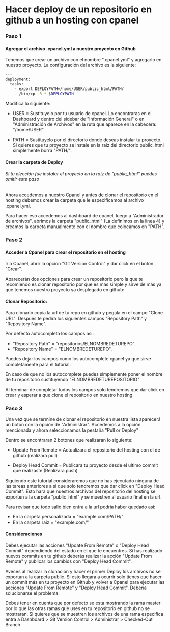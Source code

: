 # Hacer deploy de un repositorio en github a un hosting con cpanel

### Paso 1

#### Agregar el archivo .cpanel.yml a nuestro proyecto en Github
Tenemos que crear un archivo con el nombre ".cpanel.yml" y agregarlo en nuestro proyecto. La configuración del archivo es la siguiente:
```bash
---
deployment:
  tasks:
    - export DEPLOYPATH=/home/USER/public_html/PATH/
    - /bin/cp -R * $DEPLOYPATH
```
Modifica lo siguiente:
* USER = Sustituyelo por tu usuario de cpanel. Lo encontraras en el Dashboard y dentro del sidebar de "Información General" o en "Administración de Archivos" en la ruta que aparece en la cabecera: "/home/USER"

* PATH = Sustituyelo por el directorio donde deseas instalar tu proyecto. Si quieres que tu proyecto se instale en la raiz del directorio public_html simplemente borra "PATH/".

#### Crear la carpeta de Deploy 
###### Si tu elección fue instalar el proyecto en la raiz de "public_html" puedes omitir este paso

Ahora accedemos a nuestro Cpanel y antes de clonar el repositorio en el hosting debemos crear la carpeta que le especificamos al archivo .cpanel.yml. 

Para hacer eso accedemos al dashboard de cpanel, luego a "Administrador de archivos", abrimos la carpeta "public_html" (La definimos en la linea 4) y creamos la carpeta manualmente con el nombre que colocamos en "PATH". 



### Paso 2
#### Acceder a Cpanel para crear el repositorio en el hosting
Ir a Cpanel, abrir la opcion "Git Version Control" y dar click en el boton "Crear".

Aparecerán dos opciones para crear un repositorio pero la que te recomiendo es clonar repositorio por que es más simple y sirve de más ya que tenemos nuestro proyecto ya desplegado en github:


#### Clonar Repositorio:

Para clonarlo copia la url de tu repo en github y pegala en el campo "Clone URL". Después te pedirá los siguientes campos "Repository Path" y "Repository Name". 

Por defecto autocompleta los campos asi:

* "Repository Path" = "repositorios/ELNOMBREDETUREPO".
* "Repository Name" = "ELNOMBREDETUREPO".

Puedes dejar los campos como los autocomplete cpanel ya que sirve completamente para el tutorial.

En caso de que no los autocomplete puedes simplemente poner el nombre de tu repositorio sustituyendo "ELNOMBREDETUREPOSITORIO"

Al terminar de completar todos los campos solo tendremos que dar click en crear y esperar a que clone el repositorio en nuestro hosting.

### Paso 3
Una vez que se termine de clonar el repositorio en nuestra lista aparecerá un botón con la opción de "Administrar". Accedemos a la opción mencionada y ahora seleccionamos la pestaña "Pull or Deploy"

Dentro se encontraran 2 botones que realizaran lo siguiente:
* Update From Remote = Actualizara el repositorio del hosting con el de github (realizara pull)

* Deploy Head Commit = Publicara tu proyecto desde el ultimo commit que realizaste (Realizara push)

Siguiendo este tutorial consideraremos que no has ejecutado ninguna de las tareas anteriores a si que solo tendremos que dar click en "Deploy Head Commit". Esto hara que nuestros archivos del repositorio del hosting se exporten a la carpeta "public_html" y se muestren al usuario final en la url.

Para revisar que todo salio bien entra a la url podria haber quedado asi:

* En la carpeta personalizada = "example.com/PATH/"
* En la carpeta raiz = "example.com/"


#### Consideraciones
Debes ejecutar las acciones "Update From Remote" o "Deploy Head Commit" dependiendo del estado en el que te encuentres. Si has realizado nuevos commits en tu github deberás realizar la acción "Update From Remote" y publicar los cambios con "Deploy Head Commit".

Aveces al realizar la clonación y hacer el primer Deploy los archivos no se exportan a la carpeta public. Si esto llegara a ocurrir solo tienes que hacer un commit más en tu proyecto en Github y volver a Cpanel para ejecutar las acciones "Update From Remote" y "Deploy Head Commit". Debería solucionarse el problema.

Debes tener en cuenta que por defecto se esta mostrando la rama master por lo que las otras ramas que uses en tu repositorio en github no se mostraran. Si quieres que se muestren los archivos de una rama especifica entra a Dashboard > Git Version Control > Administrar > Checked-Out Branch